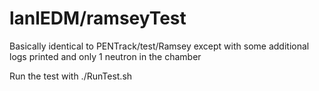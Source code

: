 lanlEDM/ramseyTest
========================

Basically identical to PENTrack/test/Ramsey except with some additional logs
printed and only 1 neutron in the chamber

Run the test with ./RunTest.sh
